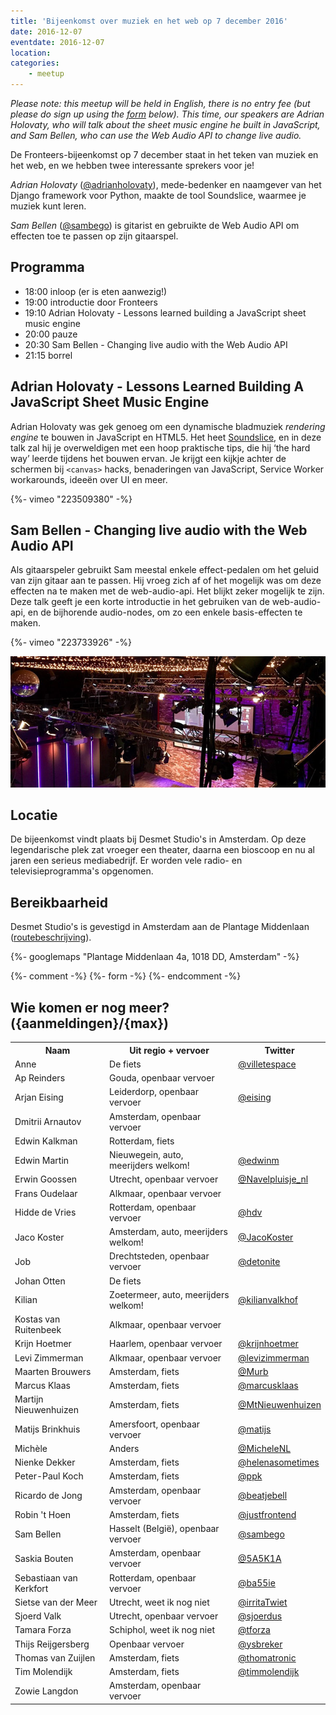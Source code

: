 ```yaml
---
title: 'Bijeenkomst over muziek en het web op 7 december 2016'
date: 2016-12-07
eventdate: 2016-12-07
location:
categories:
    - meetup
---
```


_Please note: this meetup will be held in English, there is no entry fee (but please do sign up using the [form](#formulier-1) below). This time, our speakers are Adrian Holovaty, who will talk about the sheet music engine he built in JavaScript, and Sam Bellen, who can use the Web Audio API to change *live* audio._

De Fronteers-bijeenkomst op 7 december staat in het teken van muziek en het web, en we hebben twee interessante sprekers voor je!

_Adrian Holovaty_ ([@adrianholovaty](https://twitter.com/adrianholovaty)), mede-bedenker en naamgever van het Django framework voor Python, maakte de tool Soundslice, waarmee je muziek kunt leren.

_Sam Bellen_ ([@sambego](https://twitter.com/sambego)) is gitarist en gebruikte de Web Audio API om effecten toe te passen op zijn gitaarspel.

## Programma

-   18:00 inloop (er is eten aanwezig!)
-   19:00 introductie door Fronteers
-   19:10 Adrian Holovaty - Lessons learned building a JavaScript sheet music engine
-   20:00 pauze
-   20:30 Sam Bellen - Changing live audio with the Web Audio API
-   21:15 borrel

## Adrian Holovaty - Lessons Learned Building A JavaScript Sheet Music Engine

Adrian Holovaty was gek genoeg om een dynamische bladmuziek _rendering engine_ te bouwen in JavaScript en HTML5. Het heet [Soundslice](https://www.soundslice.com), en in deze talk zal hij je overweldigen met een hoop praktische tips, die hij ‘the hard way’ leerde tijdens het bouwen ervan. Je krijgt een kijkje achter de schermen bij `<canvas>` hacks, benaderingen van JavaScript, Service Worker workarounds, ideeën over UI en meer.

{%- vimeo "223509380" -%}

## Sam Bellen - Changing live audio with the Web Audio API

Als gitaarspeler gebruikt Sam meestal enkele effect-pedalen om het geluid van zijn gitaar aan te passen. Hij vroeg zich af of het mogelijk was om deze effecten na te maken met de web-audio-api. Het blijkt zeker mogelijk te zijn.
Deze talk geeft je een korte introductie in het gebruiken van de web-audio-api, en de bijhorende audio-nodes, om zo een enkele basis-effecten te maken.

{%- vimeo "223733926" -%}

![Studio met opgestelde camera's](/_img/blog/2016/smet-binnen.jpg)

## Locatie

De bijeenkomst vindt plaats bij Desmet Studio's in Amsterdam. Op deze legendarische plek zat vroeger een theater, daarna een bioscoop en nu al jaren een serieus mediabedrijf. Er worden vele radio- en televisieprogramma's opgenomen.

## Bereikbaarheid

Desmet Studio's is gevestigd in Amsterdam aan de Plantage Middenlaan ([routebeschrijving](http://www.desmet.tv/routebeschrijving/)).

{%- googlemaps "Plantage Middenlaan 4a, 1018 DD, Amsterdam" -%}

{%- comment -%}
{%- form -%}
{%- endcomment -%}

## Wie komen er nog meer? ({aanmeldingen}/{max})

<table>
<tr>
<th scope="col">Naam</th>
<th scope="col">Uit regio + vervoer</th>
<th scope="col">Twitter</th>
</tr>
<tr>
<td>Anne</td>
<td>De fiets</td>
<td><a href="https://twitter.com/villetespace" rel="nofollow">@villetespace</a></td>
</tr>
<tr>
<td>Ap Reinders</td>
<td>Gouda, openbaar vervoer</td>
<td></td>
</tr>
<tr>
<td>Arjan Eising</td>
<td>Leiderdorp, openbaar vervoer</td>
<td><a href="https://twitter.com/eising" rel="nofollow">@eising</a></td>
</tr>
<tr>
<td>Dmitrii Arnautov</td>
<td>Amsterdam, openbaar vervoer</td>
<td></td>
</tr>
<tr>
<td>Edwin Kalkman</td>
<td>Rotterdam, fiets</td>
<td></td>
</tr>
<tr>
<td>Edwin Martin</td>
<td>Nieuwegein, auto, meerijders welkom!</td>
<td><a href="https://twitter.com/edwinm" rel="nofollow">@edwinm</a></td>
</tr>
<tr>
<td>Erwin Goossen</td>
<td>Utrecht, openbaar vervoer</td>
<td><a href="https://twitter.com/Navelpluisje_nl" rel="nofollow">@Navelpluisje_nl</a></td>
</tr>
<tr>
<td>Frans Oudelaar</td>
<td>Alkmaar, openbaar vervoer</td>
<td></td>
</tr>
<tr>
<td>Hidde de Vries</td>
<td>Rotterdam, openbaar vervoer</td>
<td><a href="https://twitter.com/hdv" rel="nofollow">@hdv</a></td>
</tr>
<tr>
<td>Jaco Koster</td>
<td>Amsterdam, auto, meerijders welkom!</td>
<td><a href="https://twitter.com/JacoKoster" rel="nofollow">@JacoKoster</a></td>
</tr>
<tr>
<td>Job</td>
<td>Drechtsteden, openbaar vervoer</td>
<td><a href="https://twitter.com/detonite" rel="nofollow">@detonite</a></td>
</tr>
<tr>
<td>Johan Otten</td>
<td>De fiets</td>
<td></td>
</tr>
<tr>
<td>Kilian</td>
<td>Zoetermeer, auto, meerijders welkom!</td>
<td><a href="https://twitter.com/kilianvalkhof" rel="nofollow">@kilianvalkhof</a></td>
</tr>
<tr>
<td>Kostas van Ruitenbeek</td>
<td>Alkmaar, openbaar vervoer</td>
<td></td>
</tr>
<tr>
<td>Krijn Hoetmer</td>
<td>Haarlem, openbaar vervoer</td>
<td><a href="https://twitter.com/krijnhoetmer" rel="nofollow">@krijnhoetmer</a></td>
</tr>
<tr>
<td>Levi Zimmerman</td>
<td>Alkmaar, openbaar vervoer</td>
<td><a href="https://twitter.com/levizimmerman" rel="nofollow">@levizimmerman</a></td>
</tr>
<tr>
<td>Maarten Brouwers</td>
<td>Amsterdam, fiets</td>
<td><a href="https://twitter.com/Murb" rel="nofollow">@Murb</a></td>
</tr>
<tr>
<td>Marcus Klaas</td>
<td>Amsterdam, fiets</td>
<td><a href="https://twitter.com/marcusklaas" rel="nofollow">@marcusklaas</a></td>
</tr>
<tr>
<td>Martijn Nieuwenhuizen</td>
<td>Amsterdam, fiets</td>
<td><a href="https://twitter.com/MtNieuwenhuizen" rel="nofollow">@MtNieuwenhuizen</a></td>
</tr>
<tr>
<td>Matijs Brinkhuis</td>
<td>Amersfoort, openbaar vervoer</td>
<td><a href="https://twitter.com/matijs" rel="nofollow">@matijs</a></td>
</tr>
<tr>
<td>Michèle</td>
<td>Anders</td>
<td><a href="https://twitter.com/MicheleNL" rel="nofollow">@MicheleNL</a></td>
</tr>
<tr>
<td>Nienke Dekker</td>
<td>Amsterdam, fiets</td>
<td><a href="https://twitter.com/helenasometimes" rel="nofollow">@helenasometimes</a></td>
</tr>
<tr>
<td>Peter-Paul Koch</td>
<td>Amsterdam, fiets</td>
<td><a href="https://twitter.com/ppk" rel="nofollow">@ppk</a></td>
</tr>
<tr>
<td>Ricardo de Jong</td>
<td>Amsterdam, openbaar vervoer</td>
<td><a href="https://twitter.com/beatjebell" rel="nofollow">@beatjebell</a></td>
</tr>
<tr>
<td>Robin 't Hoen</td>
<td>Amsterdam, fiets</td>
<td><a href="https://twitter.com/justfrontend" rel="nofollow">@justfrontend</a></td>
</tr>
<tr>
<td>Sam Bellen</td>
<td>Hasselt (België), openbaar vervoer</td>
<td><a href="https://twitter.com/sambego" rel="nofollow">@sambego</a></td>
</tr>
<tr>
<td>Saskia Bouten</td>
<td>Amsterdam, openbaar vervoer</td>
<td><a href="https://twitter.com/5A5K1A" rel="nofollow">@5A5K1A</a></td>
</tr>
<tr>
<td>Sebastiaan van Kerkfort</td>
<td>Rotterdam, openbaar vervoer</td>
<td><a href="https://twitter.com/ba55ie" rel="nofollow">@ba55ie</a></td>
</tr>
<tr>
<td>Sietse van der Meer</td>
<td>Utrecht, weet ik nog niet</td>
<td><a href="https://twitter.com/irritaTwiet" rel="nofollow">@irritaTwiet</a></td>
</tr>
<tr>
<td>Sjoerd Valk</td>
<td>Utrecht, openbaar vervoer</td>
<td><a href="https://twitter.com/sjoerdus" rel="nofollow">@sjoerdus</a></td>
</tr>
<tr>
<td>Tamara Forza</td>
<td>Schiphol, weet ik nog niet</td>
<td><a href="https://twitter.com/tforza" rel="nofollow">@tforza</a></td>
</tr>
<tr>
<td>Thijs Reijgersberg</td>
<td>Openbaar vervoer</td>
<td><a href="https://twitter.com/ysbreker" rel="nofollow">@ysbreker</a></td>
</tr>
<tr>
<td>Thomas van Zuijlen</td>
<td>Amsterdam, fiets</td>
<td><a href="https://twitter.com/thomatronic" rel="nofollow">@thomatronic</a></td>
</tr>
<tr>
<td>Tim Molendijk</td>
<td>Amsterdam, fiets</td>
<td><a href="https://twitter.com/timmolendijk" rel="nofollow">@timmolendijk</a></td>
</tr>
<tr>
<td>Zowie Langdon</td>
<td>Amsterdam, openbaar vervoer</td>
<td></td>
</tr>
</table>
